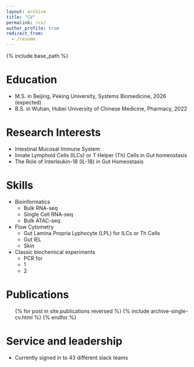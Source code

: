 ```yaml
---
layout: archive
title: "CV"
permalink: /cv/
author_profile: true
redirect_from:
  - /resume
---
```


{% include base_path %}

Education
======
* M.S. in Beijing, Peking University, Systems Biomedicine, 2026 (expected)
* B.S. in Wuhan, Hubei University of Chinese Medicine, Pharmacy, 2022

Research Interests
======
* Intestinal Mucosal Immune System
* Innate Lymphoid Cells (ILCs) or T Helper (Th) Cells in Gut homeostasis
* The Role of Interleukin-18 (IL-18) in Gut Homeostasis

Skills
======
* Bioinformatics
  * Bulk RNA-seq
  * Single Cell RNA-seq
  * Bulk ATAC-seq
* Flow Cytometry
  * Gut Lamina Propria Lyphocyte (LPL) for ILCs or Th Cells
  * Gut IEL
  * Skin
* Classic biochemical experiments
  * PCR for
  * 1
  * 2

Publications
======
  <ul>{% for post in site.publications reversed %}
    {% include archive-single-cv.html %}
  {% endfor %}</ul>
   
Service and leadership
======
* Currently signed in to 43 different slack teams
